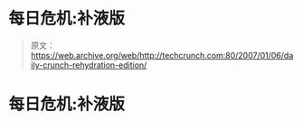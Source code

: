 # 每日危机:补液版 

> 原文：<https://web.archive.org/web/http://techcrunch.com:80/2007/01/06/daily-crunch-rehydration-edition/>

# 每日危机:补液版